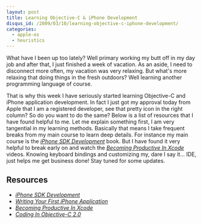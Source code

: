 ```yaml
--- 
layout: post
title: Learning Objective-C & iPhone Development
disqus_id: /2009/03/10/learning-objective-c-iphone-development/
categories: 
  - apple-os
  - heuristics
---
```


<p>
  What have I been up too lately? Well primary working my butt off in my day job and after that, I just finished a week of vacation. As an aside, I need to disconnect more often, my vacation was very relaxing. But what's more relaxing that doing things in the fresh outdoors? Well learning another programming language of course.
</p>

<p>
  That is why this week I have seriously started learning Objective-C and iPhone application development. In fact I just got my approval today from Apple that I am a registered developer, see that pretty icon in the right column? So do you want to do the same? Below is a list of resources that I have found helpful to me. Let me explain something first, I am very tangential in my learning methods. Basically that means I take frequent breaks from my main course to learn deep details. For instance my main course is the <a href="http://www.pragprog.com/titles/amiphd/iphone-sdk-development"><em>iPhone SDK Development</em></a> book. But I have found it very helpful to break early on and watch the <a href="http://www.pragprog.com/screencasts/v-mcxcode/becoming-productive-in-xcode"><em>Becoming Productive In Xcode</em></a> videos. Knowing keyboard bindings and customizing my, dare I say it... IDE, just helps me get business done! Stay tuned for some updates.
</p>


<h2>Resources</h2>

<ul>
  <li><a href="http://www.pragprog.com/titles/amiphd/iphone-sdk-development"><em>iPhone SDK Development</em></a></li>
  <li><a href="http://www.pragprog.com/screencasts/v-bdiphone/writing-your-first-iphone-application"><em>Writing Your First iPhone Application</em></a></li>
  <li><a href="http://www.pragprog.com/screencasts/v-mcxcode/becoming-productive-in-xcode"><em>Becoming Productive In Xcode</em></a></li>
  <li><a href="http://www.pragprog.com/screencasts/v-bdobjc/coding-in-objective-c-2-0"><em>Coding In Objective-C 2.0</em></a></li>
</ul>


